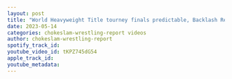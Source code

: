 ```yaml
---
layout: post
title: "World Heavyweight Title tourney finals predictable, Backlash Review & Don Callis turns on Omega"
date: 2023-05-14
categories: chokeslam-wrestling-report videos
author: chokeslam-wrestling-report
spotify_track_id: 
youtube_video_id: tKPZ745dG54
apple_track_id: 
youtube_metadata: 
---
```

